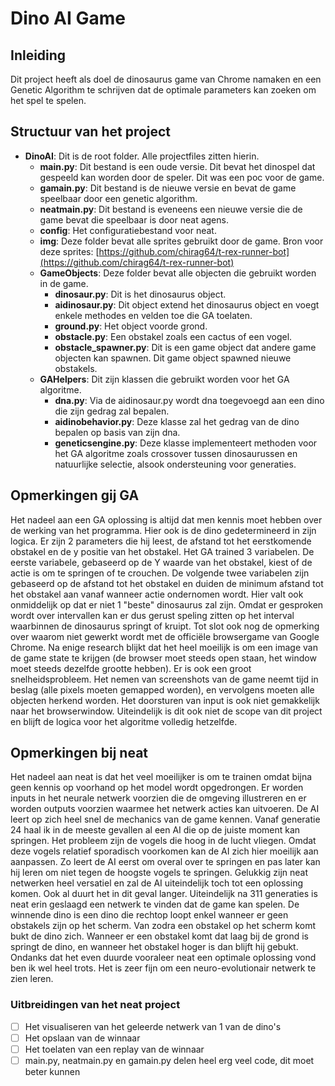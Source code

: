 # Dino AI Game

## Inleiding

Dit project heeft als doel de dinosaurus game van Chrome namaken en een Genetic Algorithm te schrijven dat de optimale parameters kan zoeken om het spel te spelen.

## Structuur van het project

 - **DinoAI**: Dit is de root folder. Alle projectfiles zitten hierin.
    - **main.py**: Dit bestand is een oude versie. Dit bevat het dinospel dat gespeeld kan worden door de speler. Dit was een poc voor de game.
    - **gamain.py**: Dit bestand is de nieuwe versie en bevat de game speelbaar door een genetic algorithm.
    - **neatmain.py**: Dit bestand is eveneens een nieuwe versie die de game bevat die speelbaar is door neat agens.
    - **config**: Het configuratiebestand voor neat.
    - **img**: Deze folder bevat alle sprites gebruikt door de game. Bron voor deze sprites: [https://github.com/chirag64/t-rex-runner-bot](https://github.com/chirag64/t-rex-runner-bot)
    - **GameObjects**: Deze folder bevat alle objecten die gebruikt worden in de game.
        - **dinosaur.py**: Dit is het dinosaurus object.
        - **aidinosaur.py**: Dit object extend het dinosaurus object en voegt enkele methodes en velden toe die GA toelaten.
        - **ground.py**: Het object voorde grond.
        - **obstacle.py**: Een obstakel zoals een cactus of een vogel.
        - **obstacle_spawner.py**: Dit is een game object dat andere game objecten kan spawnen. Dit game object spawned nieuwe obstakels.
    - **GAHelpers**: Dit zijn klassen die gebruikt worden voor het GA algoritme.
        - **dna.py**: Via de aidinosaur.py wordt dna toegevoegd aan een dino die zijn gedrag zal bepalen.
        - **aidinobehavior.py**: Deze klasse zal het gedrag van de dino bepalen op basis van zijn dna.
        - **geneticsengine.py**: Deze klasse implementeert methoden voor het GA algoritme zoals crossover tussen dinosaurussen en natuurlijke selectie, alsook ondersteuning voor generaties.

## Opmerkingen gij GA

Het nadeel aan een GA oplossing is altijd dat men kennis moet hebben over de werking van het programma.
Hier ook is de dino gedetermineerd in zijn logica. Er zijn 2 parameters die hij leest, de afstand tot het eerstkomende obstakel en de y positie van het obstakel.
Het GA trained 3 variabelen. De eerste variabele, gebaseerd op de Y waarde van het obstakel, kiest of de actie is om te springen of te crouchen.
De volgende twee variabelen zijn gebaseerd op de afstand tot het obstakel en duiden de minimum afstand tot het obstakel aan vanaf wanneer actie ondernomen wordt.
Hier valt ook onmiddelijk op dat er niet 1 "beste" dinosaurus zal zijn.
Omdat er gesproken wordt over intervallen kan er dus gerust speling zitten op het interval waarbinnen de dinosaurus springt of kruipt.
Tot slot ook nog de opmerking over waarom niet gewerkt wordt met de officiële browsergame van Google Chrome.
Na enige research blijkt dat het heel moeilijk is om een image van de game state te krijgen (de browser moet steeds open staan, het window moet steeds dezelfde grootte hebben).
Er is ook een groot snelheidsprobleem. Het nemen van screenshots van de game neemt tijd in beslag (alle pixels moeten gemapped worden), en vervolgens moeten alle objecten herkend worden.
Het doorsturen van input is ook niet gemakkelijk naar het browserwindow. Uiteindelijk is dit ook niet de scope van dit project en blijft de logica voor het algoritme volledig hetzelfde.

## Opmerkingen bij neat

Het nadeel aan neat is dat het veel moeilijker is om te trainen omdat bijna geen kennis op voorhand op het model wordt opgedrongen.
Er worden inputs in het neurale netwerk voorzien die de omgeving illustreren en er worden outputs voorzien waarmee het netwerk acties kan uitvoeren.
De AI leert op zich heel snel de mechanics van de game kennen. Vanaf generatie 24 haal ik in de meeste gevallen al een AI die op de juiste moment kan springen.
Het probleem zijn de vogels die hoog in de lucht vliegen.
Omdat deze vogels relatief sporadisch voorkomen kan de AI zich hier moeilijk aan aanpassen.
Zo leert de AI eerst om overal over te springen en pas later kan hij leren om niet tegen de hoogste vogels te springen.
Gelukkig zijn neat netwerken heel versatiel en zal de AI uiteindelijk toch tot een oplossing komen. Ook al duurt het in dit geval langer.
Uiteindelijk na 311 generaties is neat erin geslaagd een netwerk te vinden dat de game kan spelen.
De winnende dino is een dino die rechtop loopt enkel wanneer er geen obstakels zijn op het scherm.
Van zodra een obstakel op het scherm komt bukt de dino zich.
Wanneer er een obstakel komt dat laag bij de grond is springt de dino,
en wanneer het obstakel hoger is dan blijft hij gebukt.
Ondanks dat het even duurde vooraleer neat een optimale oplossing vond ben ik wel heel trots.
Het is zeer fijn om een neuro-evolutionair netwerk te zien leren.

### Uitbreidingen van het neat project

 - [ ] Het visualiseren van het geleerde netwerk van 1 van de dino's
 - [ ] Het opslaan van de winnaar
 - [ ] Het toelaten van een replay van de winnaar
 - [ ] main.py, neatmain.py en gamain.py delen heel erg veel code, dit moet beter kunnen